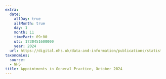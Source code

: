 ```yaml
---
extra:
  date:
    allDay: true
    allMonth: true
    day: 1
    month: 11
    timePart: 09:00
    utc: 1730451600000
    year: 2024
  url: https://digital.nhs.uk/data-and-information/publications/statistical/appointments-in-general-practice/october-2024
taxonomies:
  source:
  - NHS
title: Appointments in General Practice, October 2024
---
```

